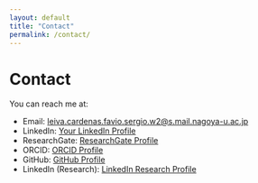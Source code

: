 ```yaml
---
layout: default
title: "Contact"
permalink: /contact/
---
```


# Contact

You can reach me at:

- Email: leiva.cardenas.favio.sergio.w2@s.mail.nagoya-u.ac.jp
- LinkedIn: [Your LinkedIn Profile](https://www.linkedin.com/in/yourprofile)
- ResearchGate: [ResearchGate Profile](https://www.researchgate.net/profile/Favio-Leiva/research)
- ORCID: [ORCID Profile](https://orcid.org/0000-0001-9315-3097)
- GitHub: [GitHub Profile](https://github.com/Favioleiva)
- LinkedIn (Research): [LinkedIn Research Profile](https://www.linkedin.com/in/favioleivacardenas/)
